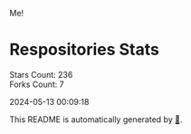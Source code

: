 Me!

# Respositories Stats
Stars Count: 236  
Forks Count: 7

2024-05-13 00:09:18  

This README is automatically generated by [🐰](https://github.com/rnitta/rnitta).
